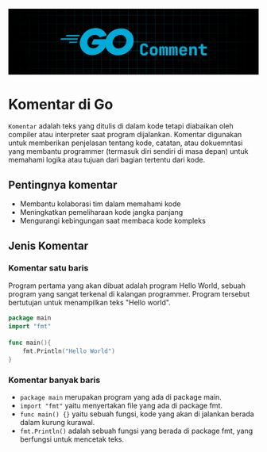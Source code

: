 ![Go Comment](../images/go-comment.png)

# Komentar di Go

`Komentar` adalah teks yang ditulis di dalam kode tetapi diabaikan oleh compiler atau interpreter saat program dijalankan. Komentar digunakan untuk memberikan penjelasan tentang kode, catatan, atau dokuemntasi yang membantu programmer (termasuk diri sendiri di masa depan) untuk memahami logika atau tujuan dari bagian tertentu dari kode.

## Pentingnya komentar

- Membantu kolaborasi tim dalam memahami kode
- Meningkatkan pemeliharaan kode jangka panjang
- Mengurangi kebingungan saat membaca kode kompleks

## Jenis Komentar

### Komentar satu baris

Program pertama yang akan dibuat adalah program Hello World, sebuah program yang sangat terkenal di kalangan programmer. Program tersebut bertutujan untuk menampilkan teks "Hello world".

```go
package main
import "fmt"

func main(){
    fmt.Println("Hello World")
}
```

### Komentar banyak baris

- `package main` merupakan program yang ada di package main.
- `import "fmt"` yaitu menyertakan file yang ada di package fmt.
- `func main() {}` yaitu sebuah fungsi, kode yang akan di jalankan berada dalam kurung kurawal.
- `fmt.Println()` adalah sebuah fungsi yang berada di package fmt, yang berfungsi untuk mencetak teks.
